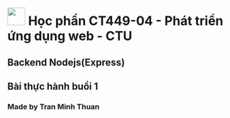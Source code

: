 # <img src="https://cdn-icons-png.flaticon.com/128/5968/5968322.png" width="40" height="40"> **Học phần CT449-04 - Phát triển ứng dụng web - CTU**

## Backend Nodejs(Express)

## Bài thực hành buổi 1

### Made by Tran Minh Thuan
